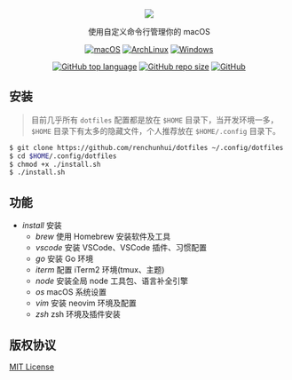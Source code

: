 <div align="center">
  <img src="https://s1.ax1x.com/2020/04/04/G0HZUs.png">
  <p>使用自定义命令行管理你的 macOS</p>
</div>

<p align="center">
  <a href=""><img src="https://img.shields.io/badge/-macOS Monterey-000000?style=flat-square&logo=apple&logoColor=white" alt="macOS"></a>
  <a href=""><img src="https://img.shields.io/badge/-Arch Linux-1793D1?style=flat-square&logo=ArchLinux&logoColor=white" alt="ArchLinux"></a>
  <a href=""><img src="https://img.shields.io/badge/-Windows-0078D6?style=flat-square&logo=Windows&logoColor=white" alt="Windows"></a>
</p>

<p align="center">
  <a href="https://github.com/RenChunhui/"><img alt="GitHub top language" src="https://img.shields.io/github/languages/top/renchunhui/dotfiles.svg"></a>
  <a href="https://github.com/RenChunhui/"><img alt="GitHub repo size" src="https://img.shields.io/github/repo-size/renchunhui/dotfiles"></a>
  <a href="./LICENSE"><img alt="GitHub" src="https://img.shields.io/github/license/renchunhui/dotfiles"></a>
</p>

安装
---

> 目前几乎所有 `dotfiles` 配置都是放在 `$HOME` 目录下，当开发环境一多，`$HOME` 目录下有太多的隐藏文件，个人推荐放在 `$HOME/.config` 目录下。

``` sh
$ git clone https://github.com/renchunhui/dotfiles ~/.config/dotfiles
$ cd $HOME/.config/dotfiles
$ chmod +x ./install.sh
$ ./install.sh
```

功能
---

+ *install* 安装
  - *brew*    使用 Homebrew 安装软件及工具
  - *vscode*  安装 VSCode、VSCode 插件、习惯配置
  - *go*      安装 Go 环境
  - *iterm*   配置 iTerm2 环境(tmux、主题)
  - *node*    安装全局 node 工具包、语言补全引擎
  - *os*      macOS 系统设置
  - *vim*     安装 neovim 环境及配置
  - *zsh*     zsh 环境及插件安装

版权协议
---

[MIT License](./LICENSE)
